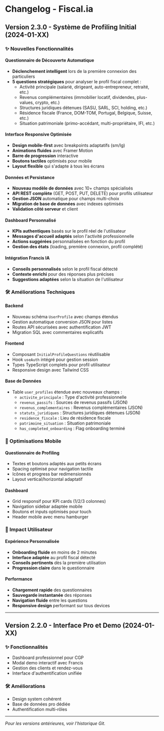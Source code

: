 # Changelog - Fiscal.ia

## Version 2.3.0 - Système de Profiling Initial (2024-01-XX)

### ✨ Nouvelles Fonctionnalités

#### **Questionnaire de Découverte Automatique**
- **Déclenchement intelligent** lors de la première connexion des particuliers
- **5 questions stratégiques** pour analyser le profil fiscal complet :
  - Activité principale (salarié, dirigeant, auto-entrepreneur, retraité, etc.)
  - Revenus complémentaires (immobilier locatif, dividendes, plus-values, crypto, etc.)
  - Structures juridiques détenues (SASU, SARL, SCI, holding, etc.)
  - Résidence fiscale (France, DOM-TOM, Portugal, Belgique, Suisse, etc.)
  - Situation patrimoniale (primo-accédant, multi-propriétaire, IFI, etc.)

#### **Interface Responsive Optimisée**
- **Design mobile-first** avec breakpoints adaptatifs (sm/lg)
- **Animations fluides** avec Framer Motion
- **Barre de progression** interactive
- **Boutons tactiles** optimisés pour mobile
- **Layout flexible** qui s'adapte à tous les écrans

#### **Données et Persistance**
- **Nouveau modèle de données** avec 10+ champs spécialisés
- **API REST complète** (GET, POST, PUT, DELETE) pour profils utilisateur
- **Gestion JSON** automatique pour champs multi-choix
- **Migration de base de données** avec indexes optimisés
- **Validation côté serveur** et client

#### **Dashboard Personnalisé**
- **KPIs authentiques** basés sur le profil réel de l'utilisateur
- **Messages d'accueil adaptés** selon l'activité professionnelle
- **Actions suggérées** personnalisées en fonction du profil
- **Gestion des états** (loading, première connexion, profil complété)

#### **Intégration Francis IA**
- **Conseils personnalisés** selon le profil fiscal détecté
- **Contexte enrichi** pour des réponses plus précises
- **Suggestions adaptées** selon la situation de l'utilisateur

### 🛠 Améliorations Techniques

#### **Backend**
- Nouveau schéma `UserProfile` avec champs étendus
- Gestion automatique conversion JSON pour listes
- Routes API sécurisées avec authentification JWT
- Migration SQL avec commentaires explicatifs

#### **Frontend**
- Composant `InitialProfileQuestions` réutilisable
- Hook `useAuth` intégré pour gestion session
- Types TypeScript complets pour profil utilisateur
- Responsive design avec Tailwind CSS

#### **Base de Données**
- Table `user_profiles` étendue avec nouveaux champs :
  - `activite_principale` : Type d'activité professionnelle
  - `revenus_passifs` : Sources de revenus passifs (JSON)
  - `revenus_complementaires` : Revenus complémentaires (JSON)
  - `statuts_juridiques` : Structures juridiques détenues (JSON)
  - `residence_fiscale` : Lieu de résidence fiscale
  - `patrimoine_situation` : Situation patrimoniale
  - `has_completed_onboarding` : Flag onboarding terminé

### 📱 Optimisations Mobile

#### **Questionnaire de Profiling**
- Textes et boutons adaptés aux petits écrans
- Spacing optimisé pour navigation tactile
- Icônes et progress bar redimensionnés
- Layout vertical/horizontal adaptatif

#### **Dashboard**
- Grid responsif pour KPI cards (1/2/3 colonnes)
- Navigation sidebar adaptée mobile
- Boutons et inputs optimisés pour touch
- Header mobile avec menu hamburger

### 🎯 Impact Utilisateur

#### **Expérience Personnalisée**
- **Onboarding fluide** en moins de 2 minutes
- **Interface adaptée** au profil fiscal détecté
- **Conseils pertinents** dès la première utilisation
- **Progression claire** dans le questionnaire

#### **Performance**
- **Chargement rapide** des questionnaires
- **Sauvegarde instantanée** des réponses
- **Navigation fluide** entre les questions
- **Responsive design** performant sur tous devices

---

## Version 2.2.0 - Interface Pro et Demo (2024-01-XX)

### ✨ Fonctionnalités
- Dashboard professionnel pour CGP
- Modal demo interactif avec Francis
- Gestion des clients et rendez-vous
- Interface d'authentification unifiée

### 🛠 Améliorations
- Design system cohérent
- Base de données pro dédiée
- Authentification multi-rôles

---

*Pour les versions antérieures, voir l'historique Git.* 